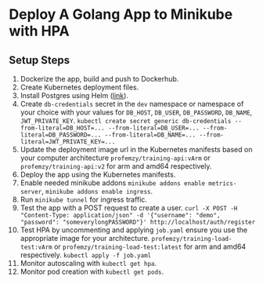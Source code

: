 # Deploy A Golang App to Minikube with HPA

## Setup Steps

1. Dockerize the app, build and push to Dockerhub.
2. Create Kubernetes deployment files.
3. Install Postgres using Helm ([link](https://artifacthub.io/packages/helm/bitnami/postgresql)).
4. Create `db-credentials` secret in the `dev` namespace or namespace of your choice with your values for `DB_HOST`, `DB_USER`, `DB_PASSWORD`, `DB_NAME`, `JWT_PRIVATE_KEY`.
    `kubectl create secret generic db-credentials --from-literal=DB_HOST=... --from-literal=DB_USER=... --from-literal=DB_PASSWORD=... --from-literal=DB_NAME=... --from-literal=JWT_PRIVATE_KEY=...`
5. Update the deployment image url in the Kubernetes manifests based on your computer architecture `profemzy/training-api:vArm` or `profemzy/training-api:v2` for arm and amd64 respectively.
5. Deploy the app using the Kubernetes manifests.
6. Enable needed minikube addons `minikube addons enable metrics-server`, `minikube addons enable ingress`. 
6. Run `minikube tunnel` for ingress traffic.
7. Test the app with a POST request to create a user.
    `curl -X POST -H "Content-Type: application/json" -d '{"username": "demo", "password": "someverylongPASSWORD"}' http://localhost/auth/register`
8. Test HPA by uncommenting and applying `job.yaml` ensure you use the appropriate image for your architecture. `profemzy/training-load-test:vArm` or `profemzy/training-load-test:latest` for arm and amd64 respectively.
    `kubectl apply -f job.yaml`
9. Monitor autoscaling with `kubectl get hpa`.
10. Monitor pod creation with `kubectl get pods`.